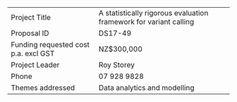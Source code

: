 | | |
|------------------------------------ |:---------------------------------------|
| Project Title                       | A statistically rigorous evaluation framework for variant calling |
| Proposal ID                         | DS17-49 |
|Funding requested cost p.a. excl GST | NZ$300,000 |
| Project Leader                      | Roy Storey |
| Phone                               | 07 928 9828 |
| Themes addressed                    | Data analytics and modelling |
